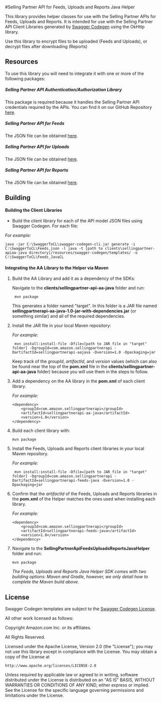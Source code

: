#Selling Partner API for Feeds, Uploads and Reports Java Helper

This library provides helper classes for use with the Selling Partner APIs for Feeds, Uploads and Reports. It is intended for use with the Selling Partner API Client Libraries generated by [Swagger Codegen](https://swagger.io/tools/swagger-codegen/) using the OkHttp library. 

Use this library to encrypt files to be uploaded (Feeds and Uploads), or decrypt files after downloading (Reports)

## Resources

To use this library you will need to integrate it with one or more of the following packages:

##### Selling Partner API Authentication/Authorization Library

This package is required because it handles the Selling Partner API credentials required by the APIs. You can find it on our GitHub Repository [here](https://github.com/amzn/amazon-marketplace-api-sdk/tree/master/clients/sellingpartner-api-aa-java). 

##### Selling Partner API for Feeds

The JSON file can be obtained [here](https://github.com/amzn/amazon-marketplace-api-sdk/tree/master/Feeds%20API).

##### Selling Partner API for Uploads

The JSON file can be obtained [here](https://github.com/amzn/amazon-marketplace-api-sdk/tree/master/Uploads%20API).

##### Selling Partner API for Reports

The JSON file can be obtained [here](https://github.com/amzn/amazon-marketplace-api-sdk/tree/master/Reports%20API).

## Building

#### Building the Client Libraries

- Build the client library for each of the API model JSON files using Swagger Codegen. For each file:

*For example:*

    java -jar C:\SwaggerToCL\swagger-codegen-cli.jar generate -i C:\SwaggerToCL\Feeds.json -l java -t [path to clients\sellingpartner-apiaa-java directory]/resources/swagger-codegen/templates/ -o C:\SwaggerToCL\Feeds_JavaCL

#### Integrating the AA Library to the Helper via Maven

1. Build the AA Library and add it as a dependency of the SDKs:

    Navigate to the **clients/sellingpartner-api-aa-java** folder and run:
    
        mvn package 
    
    This generates a folder named "target". In this folder is a JAR file named **sellingpartnerapi-aa-java-1.0-jar-with-dependencies.jar** (or something similar) and all of the required dependencies.

2. Install the JAR file in your local Maven repository:

    *For example:*
    
        mvn install:install-file -Dfile=[path to JAR file in "target" folder] -DgroupId=com.amazon.sellingpartnerapi -DartifactId=sellingpartnerapi-aajava -Dversion=1.0 -Dpackaging=jar
    
    Keep track of the *groupId*, *artifactId*, and *version* values (which can also be found near the top of the **pom.xml** file in the **clients/sellingpartner-api-aa-java** folder) because you will use them in the steps to follow. 

3. Add a dependency on the AA library in the **pom.xml** of each client library.

    *For example:*
    
    ```
    <dependency>
        <groupId>com.amazon.sellingpartnerapi</groupId>
        <artifactId>sellingpartnerapi-aa-java</artifactId>
        <version>1.0</version>
    </dependency>
    ```
4. Build each client library with:

    ```
    mvn package
    ```

5. Install the Feeds, Uploads and Reports client libraries in your local Maven repository.

    *For example:*
    
        mvn install:install-file -Dfile=[path to JAR file in "target" folder] -DgroupId=com.amazon.sellingpartnerapi -DartifactId=sellingpartnerapi-feeds-java -Dversion=1.0 -Dpackaging=jar

6. Confirm that the *artifactId* of the Feeds, Uploads and Reports libraries in the **pom.xml** of the Helper matches the ones used when installing each library.

    *For example:*
    
    ```
    <dependency>
        <groupId>com.amazon.sellingpartnerapi</groupId>
        <artifactId>sellingpartnerapi-feeds-java</artifactId>
        <version>1.0</version>
    </dependency>
    ```

7. Navigate to the **SellingPartnerApiFeedsUploadsReportsJavaHelper** folder and run:
    
    ```
    mvn package
    ```
    *The Feeds, Uploads and Reports Java Helper SDK comes with two building options: Maven and Gradle, however, we only detail how to complete the Maven build above.*

## License
Swagger Codegen templates are subject to the [Swagger Codegen License](https://github.com/swagger-api/swagger-codegen#license).

All other work licensed as follows:

Copyright Amazon.com Inc. or its affiliates.

All Rights Reserved.

Licensed under the Apache License, Version 2.0 (the "License");
you may not use this library except in compliance with the License.
You may obtain a copy of the License at

    http://www.apache.org/licenses/LICENSE-2.0

Unless required by applicable law or agreed to in writing, software
distributed under the License is distributed on an "AS IS" BASIS,
WITHOUT WARRANTIES OR CONDITIONS OF ANY KIND, either express or implied.
See the License for the specific language governing permissions and
limitations under the License.